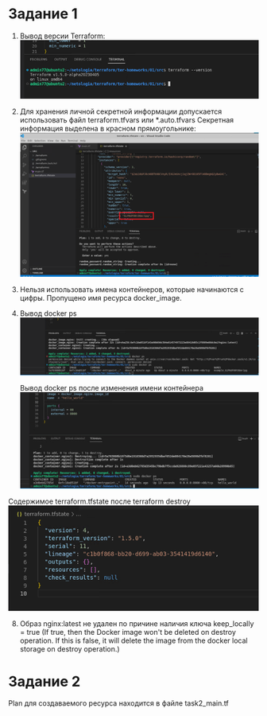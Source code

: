 # Задание 1

1. Вывод версии Terraform:
![Вывод версии Terraform](/images/terraform_version.png)

2. Для хранения личной секретной информации допускается использовать файл terraform.tfvars или *.auto.tfvars
Секретная информация выделена в красном прямоугольнике:
![Секрет](/images/terraform_secret.png)

4. Нельзя использовать имена контейнеров, которые начинаются с цифры. Пропущено имя ресурса docker_image.

5. Вывод docker ps 
![dockerps](/images/docker_ps_1.png)

   Вывод docker ps после изменения имени контейнера
![dockerps](/images/docker_ps_2.png)

Содержимое terraform.tfstate после terraform destroy
![dockerps](/images/tfstate.png)

8. Образ nginx:latest не удален по причине наличия ключа keep_locally = true  (If true, then the Docker image won't be deleted on destroy operation. If this is false, it will delete the image from the docker local storage on destroy operation.)

# Задание 2
Plan для создаваемого ресурса находится в файле task2_main.tf